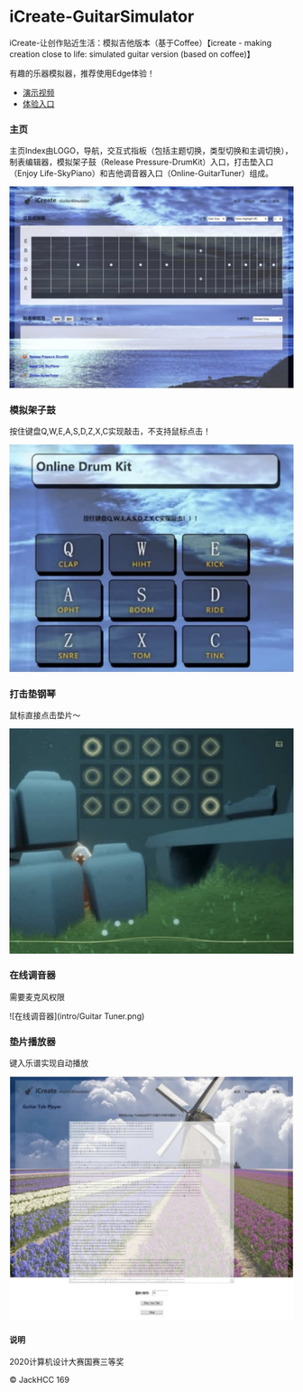 # iCreate-GuitarSimulator
iCreate-让创作贴近生活：模拟吉他版本（基于Coffee）【icreate - making creation close to life: simulated guitar version (based on coffee)】

有趣的乐器模拟器，推荐使用Edge体验！

+ [演示视频](https://www.bilibili.com/video/BV1HC4y1x7ek/)
+ [体验入口](https://blog.creativecc.cn/iCreate-GuitarSimulator/index)

### 主页
主页Index由LOGO，导航，交互式指板（包括主题切换，类型切换和主调切换），制表编辑器，模拟架子鼓（Release Pressure-DrumKit）入口，打击垫入口（Enjoy Life-SkyPiano）和吉他调音器入口（Online-GuitarTuner）组成。

![主页](intro/index.png)

### 模拟架子鼓
按住键盘Q,W,E,A,S,D,Z,X,C实现敲击，不支持鼠标点击！

![模拟架子鼓](intro/DrumKit.png)

### 打击垫钢琴
鼠标直接点击垫片～

![打击垫钢琴](intro/DrumPanel.png)

### 在线调音器
需要麦克风权限

![在线调音器](intro/Guitar Tuner.png)

### 垫片播放器
键入乐谱实现自动播放

![垫片播放器](intro/TabPlayer.png)

#### 说明
2020计算机设计大赛国赛三等奖

© JackHCC
169
